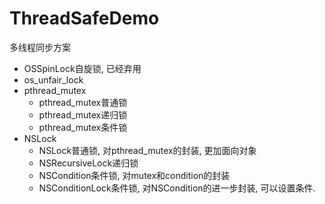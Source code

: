 # ThreadSafeDemo
多线程同步方案

- OSSpinLock自旋锁, 已经弃用
- os_unfair_lock
- pthread_mutex
  - pthread_mutex普通锁
  - pthread_mutex递归锁
  - pthread_mutex条件锁
- NSLock
  - NSLock普通锁, 对pthread_mutex的封装, 更加面向对象
  - NSRecursiveLock递归锁
  - NSCondition条件锁, 对mutex和condition的封装
  - NSConditionLock条件锁, 对NSCondition的进一步封装, 可以设置条件.



